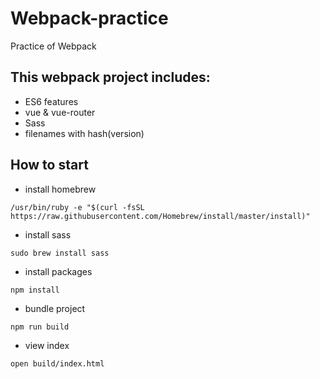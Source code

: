 # Webpack-practice
Practice of Webpack
## This webpack project includes:
* ES6 features
* vue & vue-router
* Sass
* filenames with hash(version)

## How to start

* install homebrew

`/usr/bin/ruby -e "$(curl -fsSL https://raw.githubusercontent.com/Homebrew/install/master/install)"`

* install sass

`sudo brew install sass`

* install packages

`npm install`

* bundle project

`npm run build`

* view index

`open build/index.html`

